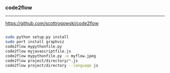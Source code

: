 ### code2flow
---
https://github.com/scottrogowski/code2flow

```
```

```sh
sudo python setup.py install
sudo port install graphviz
code2flow mypythonfile.py
code2flow myjavascriptfile.js
code2flow mypythonfile.py -o myflow.jpeg
code2flow project/directory/*.js
code2flow project/directory --language js
```

```
```


